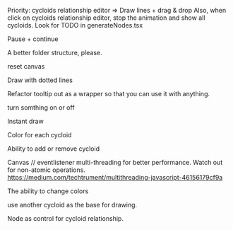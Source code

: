 Priority: cycloids relationship editor => Draw lines + drag & drop
Also, when click on cycloids relationship editor, stop the animation and show all cycloids.
Look for TODO in generateNodes.tsx

Pause + continue

A better folder structure, please.

reset canvas

Draw with dotted lines

Refactor tooltip out as a wrapper so that you can use it with anything.

turn somthing on or off

Instant draw

Color for each cycloid

Ability to add or remove cycloid

Canvas // eventlistener multi-threading for better performance. Watch out for non-atomic operations.
https://medium.com/techtrument/multithreading-javascript-46156179cf9a

The ability to change colors

use another cycloid as the base for drawing.

Node as control for cycloid relationship.
